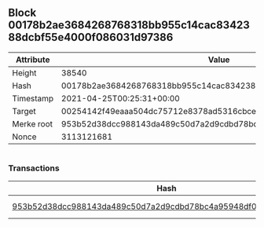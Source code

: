 ## Block 00178b2ae3684268768318bb955c14cac8342388dcbf55e4000f086031d97386

Attribute | Value
--- | ---
Height | 38540
Hash | 00178b2ae3684268768318bb955c14cac8342388dcbf55e4000f086031d97386
Timestamp | 2021-04-25T00:25:31+00:00
Target | 00254142f49eaaa504dc75712e8378ad5316cbcead634704b3734b6271167cc4
Merke root | 953b52d38dcc988143da489c50d7a2d9cdbd78bc4a95948df071b14f4487f9f3
Nonce | 3113121681

```

```

### Transactions

Hash | Amount
--- | ---
[953b52d38dcc988143da489c50d7a2d9cdbd78bc4a95948df071b14f4487f9f3](953b52d38dcc988143da489c50d7a2d9cdbd78bc4a95948df071b14f4487f9f3.md) | 10.00000000 SKEPTI 

